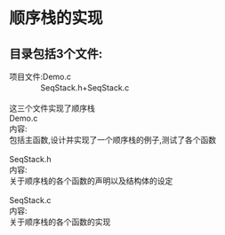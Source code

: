 顺序栈的实现
=========
目录包括3个文件:
---------
项目文件:Demo.c<br>
　　　　SeqStack.h+SeqStack.c<br>
<br>
        这三个文件实现了顺序栈<br>
        Demo.c<br>
        内容:<br>
        包括主函数,设计并实现了一个顺序栈的例子,测试了各个函数<br>
<br>
        SeqStack.h<br>
        内容:<br>
        关于顺序栈的各个函数的声明以及结构体的设定<br>
<br>
        SeqStack.c<br>
        内容:<br>
        关于顺序栈的各个函数的实现<br>
